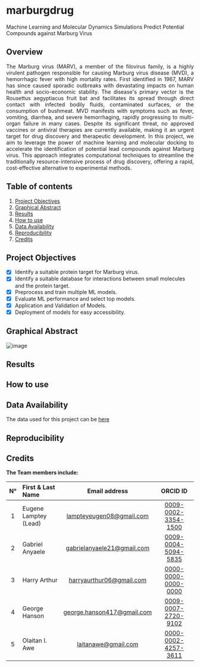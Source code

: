 # marburgdrug
Machine Learning and Molecular Dynamics Simulations Predict Potential Compounds against Marburg Virus

## Overview
<p align="justify">
  The Marburg virus (MARV), a member of the filovirus family, is a highly virulent pathogen responsible for causing Marburg virus disease (MVD), a hemorrhagic fever with high mortality rates. First identified in 1967, MARV has since caused sporadic outbreaks with devastating impacts on human health and socio-economic stability. The disease's primary vector is the Rousettus aegyptiacus fruit bat and facilitates its spread through direct contact with infected bodily fluids, contaminated surfaces, or the consumption of bushmeat. MVD manifests with symptoms such as fever, vomiting, diarrhea, and severe hemorrhaging, rapidly progressing to multi-organ failure in many cases. Despite its significant threat, no approved vaccines or antiviral therapies are currently available, making it an urgent target for drug discovery and therapeutic development. 
  In this project, we aim to leverage the power of machine learning and molecular docking to accelerate the identification of potential lead compounds against Marburg virus. This approach integrates computational techniques to streamline the traditionally resource-intensive process of drug discovery, offering a rapid, cost-effective alternative to experimental methods.
</p>

## Table of contents
1. [Project Objectives](#objectives)
2. [Graphical Abstract](#description)
3. [Results](#results)
4. [How to use](#how-to-use)
5. [Data Availability](#data-availability)
6. [Reproducibility](#reproducibility-prerequisites)
7. [Credits](#credits)

## Project Objectives
- [X] Identify a suitable protein target for Marburg virus.
- [X] Identify a suitable database for interactions between small molecules and the protein target.
- [X] Preprocess and train multiple ML models.
- [X] Evaluate ML performance and select top models.
- [X] Application and Validation of Models.
- [X] Deployment of models for easy accessibility.

## Graphical Abstract

![image](https://github.com/user-attachments/assets/36d03421-6e67-47ff-bf0c-655e92a1913a)


## Results

## How to use

## Data Availability
The data used for this project can be [here](https://pubchem.ncbi.nlm.nih.gov/assay/pcget.cgi?query=download&record_type=datatable&actvty=all&response_type=save&aid=540276)

## Reproducibility

## Credits
**The Team members include:**

| N°  | First & Last Name              | Email address                    | ORCID ID                                                       | 
| :--:| :----------------------------- | :------------------------------: | :------------------------------------------------------------: | 
|1    | Eugene Lamptey (Lead)                 | lampteyeugen08@gmail.com         | [0009-0002-3354-1500](https://orcid.org/0009-0002-3354-1500)   |
|2    | Gabriel Anyaele                | gabrielanyaele21@gmail.com       | [0009-0004-5094-5835](https://orcid.org/0009-0004-5094-5835)   |
|3    | Harry Arthur                   | harryaurthur06@gmail.com         | [0000-0000-0000-0000](https://orcid.org/0000-0000-0000-0000)   |
|4    | George Hanson                  | george.hanson417@gmail.com       | [0009-0007-2720-9102](https://orcid.org/0009-0007-2720-9102)   |
|5    | Olaitan I. Awe                 | laitanawe@gmail.com              | [0000-0002-4257-3611](https://orcid.org/0000-0002-4257-3611)   |



